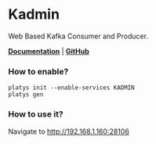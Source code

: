 # Kadmin

Web Based Kafka Consumer and Producer.

**[Documentation](https://github.com/BetterCloud/kadmin)** | **[GitHub](https://github.com/BetterCloud/kadmin)**

### How to enable?

```
platys init --enable-services KADMIN
platys gen
```

### How to use it?

Navigate to <http://192.168.1.160:28106>
